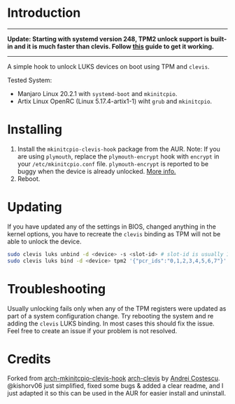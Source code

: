 # Introduction

---
**Update: Starting with systemd version 248, TPM2 unlock support is built-in and it is much faster than clevis. Follow [this](https://gist.github.com/chrisx8/cda23e2d1fa3dcda0d739bc74f600175) guide to get it working.**

---

A simple hook to unlock LUKS devices on boot using TPM and `clevis`.

Tested System:
* Manjaro Linux 20.2.1 with `systemd-boot` and `mkinitcpio`.
* Artix Linux OpenRC (Linux 5.17.4-artix1-1) wiht `grub` and `mkinitcpio`.

# Installing

1. Install the `mkinitcpio-clevis-hook` package from the AUR.
    Note: If you are using `plymouth`, replace the `plymouth-encrypt` hook with `encrypt` in your `/etc/mkinitcpio.conf` file. `plymouth-encrypt` is reported to be buggy when the device is already unlocked. [More info.](https://github.com/kishorv06/arch-mkinitcpio-clevis-hook/issues/1)
2. Reboot.

# Updating

If you have updated any of the settings in BIOS, changed anything in the kernel options, you have to recreate the  `clevis` binding as TPM will not be able to unlock the device.

```sh
sudo clevis luks unbind -d <device> -s <slot-id> # slot-id is usually 1
sudo clevis luks bind -d <device> tpm2 '{"pcr_ids":"0,1,2,3,4,5,6,7"}'
```

# Troubleshooting

Usually unlocking fails only when any of the TPM registers were updated as part of a system configuration change. Try rebooting the system and re adding the `clevis` LUKS binding. In most cases this should fix the issue. Feel free to create an issue if your problem is not resolved.

# Credits

Forked from [arch-mkinitcpio-clevis-hook](https://github.com/kishorv06/arch-mkinitcpio-clevis-hook/) [arch-clevis](https://gitlab.com/cosandr/arch-clevis) by [Andrei Costescu](https://gitlab.com/cosandr). @kishorv06 just simplified, fixed some bugs & added a clear readme, and I just adapted it so this can be used in the AUR for easier install and uninstall.
